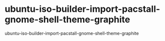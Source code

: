 # ubuntu-iso-builder-import-pacstall-gnome-shell-theme-graphite
ubuntu-iso-builder-import-pacstall-gnome-shell-theme-graphite
